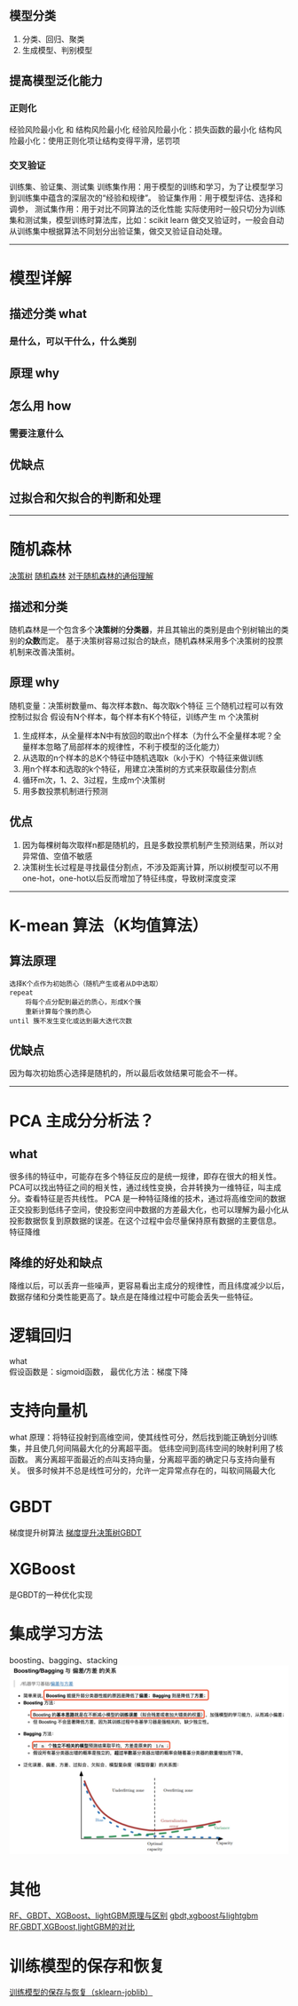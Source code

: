 ## 模型分类
1. 分类、回归、聚类
2. 生成模型、判别模型
## 提高模型泛化能力
### 正则化
经验风险最小化 和 结构风险最小化
经验风险最小化：损失函数的最小化
结构风险最小化：使用正则化项让结构变得平滑，惩罚项
### 交叉验证
训练集、验证集、测试集
训练集作用：用于模型的训练和学习，为了让模型学习到训练集中蕴含的深层次的“经验和规律”。
验证集作用：用于模型评估、选择和调参，
测试集作用：用于对比不同算法的泛化性能
实际使用时一般只切分为训练集和测试集，模型训练时算法库，比如：scikit learn 做交叉验证时，一般会自动从训练集中根据算法不同划分出验证集，做交叉验证自动处理。
- - - - -
# 模型详解
## 描述分类 what
### 是什么，可以干什么，什么类别
## 原理 why
## 怎么用 how
### 需要注意什么
## 优缺点
## 过拟合和欠拟合的判断和处理
- - - - -
# 随机森林
[决策树](https://zh.wikipedia.org/wiki/%E5%86%B3%E7%AD%96%E6%A0%91)
[随机森林](https://zh.wikipedia.org/wiki/%E9%9A%8F%E6%9C%BA%E6%A3%AE%E6%9E%97)
[对于随机森林的通俗理解](https://blog.csdn.net/mao_xiao_feng/article/details/52728164)
## 描述和分类
随机森林是一个包含多个**决策树**的**分类器**，并且其输出的类别是由个别树输出的类别的**众数**而定。
基于决策树容易过拟合的缺点，随机森林采用多个决策树的投票机制来改善决策树。
## 原理 why
随机变量：决策树数量m、每次样本数n、每次取k个特征
三个随机过程可以有效控制过拟合
假设有N个样本，每个样本有K个特征，训练产生 m 个决策树
1. 生成样本，从全量样本N中有放回的取出n个样本（为什么不全量样本呢？全量样本忽略了局部样本的规律性，不利于模型的泛化能力）
2. 从选取的n个样本的总K个特征中随机选取k（k小于K）个特征来做训练
3. 用n个样本和选取的k个特征，用建立决策树的方式来获取最佳分割点
4. 循环m次，1、2、3过程，生成m个决策树
5. 用多数投票机制进行预测
## 优点
1. 因为每棵树每次取样n都是随机的，且是多数投票机制产生预测结果，所以对异常值、空值不敏感
2. 决策树生长过程是寻找最佳分割点，不涉及距离计算，所以树模型可以不用one-hot，one-hot以后反而增加了特征纬度，导致树深度变深
- - - - -
# K-mean 算法（K均值算法）
## 算法原理
```
选择K个点作为初始质心（随机产生或者从D中选取）  
repeat  
    将每个点分配到最近的质心，形成K个簇  
    重新计算每个簇的质心  
until 簇不发生变化或达到最大迭代次数  
```
## 优缺点
因为每次初始质心选择是随机的，所以最后收敛结果可能会不一样。
- - - - -
# PCA 主成分分析法？
## what
很多纬的特征中，可能存在多个特征反应的是统一规律，即存在很大的相关性。PCA可以找出特征之间的相关性，通过线性变换，合并转换为一维特征，叫主成分。查看特征是否共线性。
PCA 是一种特征降维的技术，通过将高维空间的数据正交投影到低纬子空间，使投影空间中数据的方差最大化，也可以理解为最小化从投影数据恢复到原数据的误差。在这个过程中会尽量保持原有数据的主要信息。
特征降维
## 降维的好处和缺点
降维以后，可以丢弃一些噪声，更容易看出主成分的规律性，而且纬度减少以后，数据存储和分类性能更高了。缺点是在降维过程中可能会丢失一些特征。
# 逻辑回归
what  
假设函数是：sigmoid函数，
最优化方法：梯度下降
# 支持向量机
what
原理：将特征投射到高维空间，使其线性可分，然后找到能正确划分训练集，并且使几何间隔最大化的分离超平面。
低纬空间到高纬空间的映射利用了核函数。
离分离超平面最近的点叫支持向量，分离超平面的确定只与支持向量有关。
很多时候并不总是线性可分的，允许一定异常点存在的，叫软间隔最大化
# GBDT
梯度提升树算法
[梯度提升决策树GBDT](https://blog.csdn.net/google19890102/article/details/51746402)
# XGBoost
是GBDT的一种优化实现
# 集成学习方法
boosting、bagging、stacking
![](./_image/2018-11-14-14-43-08.jpg)
# 其他
[RF、GBDT、XGBoost、lightGBM原理与区别](https://blog.csdn.net/data_scientist/article/details/79022025)
[gbdt,xgboost与lightgbm](http://matafight.github.io/2017/08/29/gbdt-xgboost%E4%B8%8Elightgbm/)
[RF,GBDT,XGBoost,lightGBM的对比](https://blog.csdn.net/u014248127/article/details/79015803)

# 训练模型的保存和恢复
[训练模型的保存与恢复（sklearn-joblib）](https://blog.csdn.net/dream_angel_z/article/details/47175373)




